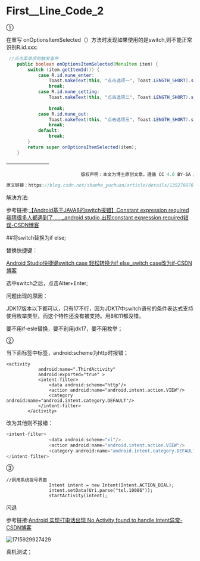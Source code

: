 # First__Line_Code_2

①

在重写 onOptionsItemSelected（）方法时发现如果使用的是switch,则不能正常识别R.id.xxx:

```java
 //点击菜单项的触发事件
    public boolean onOptionsItemSelected(MenuItem item) {
        switch (item.getItemId()) {
            case R.id.mune_enter:
                Toast.makeText(this, "点击选项一", Toast.LENGTH_SHORT).show();
                break;
            case R.id.mune_setting:
                Toast.makeText(this, "点击选项二", Toast.LENGTH_SHORT).show();
 
                break;
            case R.id.mune_out:
                Toast.makeText(this, "点击选项三", Toast.LENGTH_SHORT).show();
                break;
            default:
                break;
        }
        return super.onOptionsItemSelected(item);
    }

————————————————

                            版权声明：本文为博主原创文章，遵循 CC 4.0 BY-SA 版权协议，转载请附上原文出处链接和本声明。
                        
原文链接：https://blog.csdn.net/shanhe_yuchuan/article/details/135276876
```



解决方法:

参考链接:[【Android基于JAVA8的switch报错】Constant expression required 我猜很多人都遇到了……_android studio 出现constant expression required错误-CSDN博客](https://blog.csdn.net/cantclimbthetree/article/details/133888102)

##将switch替换为if else;

替换快捷键：

[Android Studio快捷键switch case 轻松转换为if else_switch case改为if-CSDN博客](https://blog.csdn.net/mp624183768/article/details/89916739)

选中switch之后，点击Alter+Enter;



问题出现的原因：

JDK17版本以下都可以，只有17不行，因为JDK17中switch语句的条件表达式支持使用枚举类型，而这个特性还没有被支持。用8和11都没错。

要不用if-esle替换，要不别用jdk17，要不用枚举；

②

当下面标签中<data>标签，android:scheme为http时报错；

```
<activity
            android:name=".ThirdActivity"
            android:exported="true" >
            <intent-filter>
                <data android:scheme="http"/>
                <action android:name="android.intent.action.VIEW"/>
                <category android:name="android.intent.category.DEFAULT"/>
            </intent-filter>
        </activity>
```

改为其他则不报错：

```java
<intent-filter>
                <data android:scheme="xl"/>
                <action android:name="android.intent.action.VIEW"/>
                <category android:name="android.intent.category.DEFAULT"/>
</intent-filter>
```

③

```
//调用系统拨号界面
                Intent intent = new Intent(Intent.ACTION_DIAL);
                intent.setData(Uri.parse("tel.10086"));
                startActivity(intent);
```

闪退

参考链接:[Android 实现打电话出现 No Activity found to handle Intent异常-CSDN博客](https://blog.csdn.net/weixin_43889841/article/details/92838665)

![1715929927429](C:\Users\23241\AppData\Roaming\Typora\typora-user-images\1715929927429.png)

真机测试；

